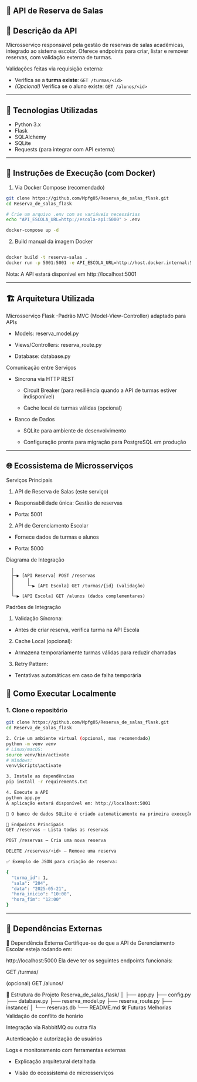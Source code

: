 ## 🏫 API de Reserva de Salas

## 📝 Descrição da API
Microsserviço responsável pela gestão de reservas de salas acadêmicas, integrado ao sistema escolar. Oferece endpoints para criar, listar e remover reservas, com validação externa de turmas.

Validações feitas via requisição externa:

- Verifica se a **turma existe**: `GET /turmas/<id>`
- *(Opcional)* Verifica se o aluno existe: `GET /alunos/<id>`

---

## 🚀 Tecnologias Utilizadas

- Python 3.x
- Flask
- SQLAlchemy
- SQLite
- Requests (para integrar com API externa)

---


## 🐳 Instruções de Execução (com Docker)
1. Via Docker Compose (recomendado)
   
```bash
git clone https://github.com/Mpfg05/Reserva_de_salas_flask.git
cd Reserva_de_salas_flask

# Crie um arquivo .env com as variáveis necessárias
echo "API_ESCOLA_URL=http://escola-api:5000" > .env

docker-compose up -d


```

2. Build manual da imagem Docker

```bash

docker build -t reserva-salas .
docker run -p 5001:5001 -e API_ESCOLA_URL=http://host.docker.internal:5000 reserva-salas

```
Nota: A API estará disponível em http://localhost:5001

---


## 🏗️ Arquitetura Utilizada

Microsserviço Flask
-Padrão MVC (Model-View-Controller) adaptado para APIs

  - Models: reserva_model.py

  - Views/Controllers: reserva_route.py

  - Database: database.py

Comunicação entre Serviços
- Síncrona via HTTP REST

  - Circuit Breaker (para resiliência quando a API de turmas estiver indisponível)

  - Cache local de turmas válidas (opcional)

- Banco de Dados
  - SQLite para ambiente de desenvolvimento

  - Configuração pronta para migração para PostgreSQL em produção
    
---

## 🌐 Ecossistema de Microsserviços
Serviços Principais
1. API de Reserva de Salas (este serviço)

  - Responsabilidade única: Gestão de reservas

  - Porta: 5001

2. API de Gerenciamento Escolar

  - Fornece dados de turmas e alunos

  - Porta: 5000

Diagrama de Integração
```[Cliente] 
  │
  ├─▶ [API Reserva] POST /reservas
  │     │
  │     └─▶ [API Escola] GET /turmas/{id} (validação)
  │
  └─▶ [API Escola] GET /alunos (dados complementares)
```

Padrões de Integração
1. Validação Síncrona:

  - Antes de criar reserva, verifica turma na API Escola

2. Cache Local (opcional):

  - Armazena temporariamente turmas válidas para reduzir chamadas

3. Retry Pattern:

  - Tentativas automáticas em caso de falha temporária

## 🚀 Como Executar Localmente
### 1. Clone o repositório

```bash
git clone https://github.com/Mpfg05/Reserva_de_salas_flask.git
cd Reserva_de_salas_flask

2. Crie um ambiente virtual (opcional, mas recomendado)
python -m venv venv
# Linux/macOS:
source venv/bin/activate
# Windows:
venv\Scripts\activate

3. Instale as dependências
pip install -r requirements.txt

4. Execute a API
python app.py
A aplicação estará disponível em: http://localhost:5001

📝 O banco de dados SQLite é criado automaticamente na primeira execução.

📡 Endpoints Principais
GET /reservas – Lista todas as reservas

POST /reservas – Cria uma nova reserva

DELETE /reservas/<id> – Remove uma reserva

✅ Exemplo de JSON para criação de reserva:

{
  "turma_id": 1,
  "sala": "204",
  "data": "2025-05-21",
  "hora_inicio": "10:00",
  "hora_fim": "12:00"
}
```
---

## 🔗 Dependências Externas

🔗 Dependência Externa
Certifique-se de que a API de Gerenciamento Escolar esteja rodando em:

http://localhost:5000
Ela deve ter os seguintes endpoints funcionais:

GET /turmas/<id>

(opcional) GET /alunos/<id>

📁 Estrutura do Projeto
Reserva_de_salas_flask/
│
├── app.py
├── config.py
├── database.py
├── reserva_model.py
├── reserva_route.py
├── instance/
│   └── reservas.db
└── README.md
🛠️ Futuras Melhorias
Validação de conflito de horário

Integração via RabbitMQ ou outra fila

Autenticação e autorização de usuários

Logs e monitoramento com ferramentas externas




- Explicação arquitetural detalhada

- Visão do ecossistema de microsserviços
